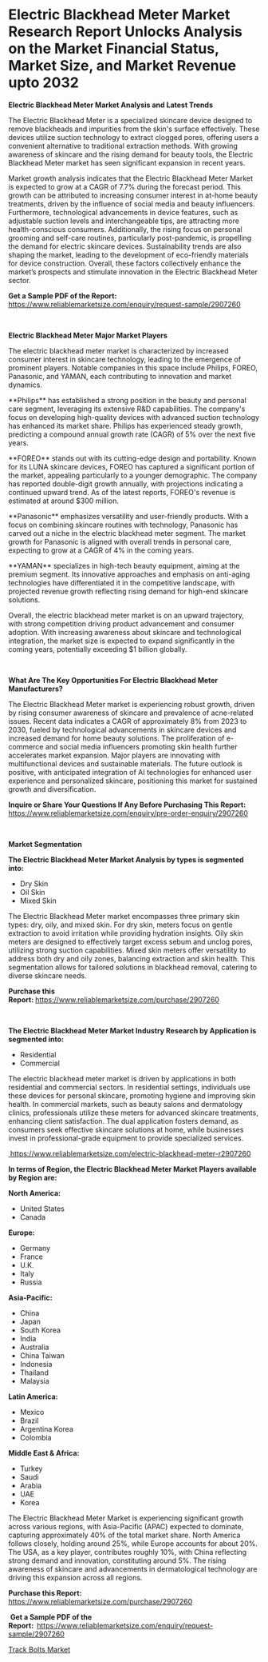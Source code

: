 <p><h1>Electric Blackhead Meter Market Research Report Unlocks Analysis on the Market Financial Status, Market Size, and Market Revenue upto 2032</h1></p><p><strong>Electric Blackhead Meter Market Analysis and Latest Trends</strong></p>
<p><p>The Electric Blackhead Meter is a specialized skincare device designed to remove blackheads and impurities from the skin's surface effectively. These devices utilize suction technology to extract clogged pores, offering users a convenient alternative to traditional extraction methods. With growing awareness of skincare and the rising demand for beauty tools, the Electric Blackhead Meter market has seen significant expansion in recent years.</p><p>Market growth analysis indicates that the Electric Blackhead Meter Market is expected to grow at a CAGR of 7.7% during the forecast period. This growth can be attributed to increasing consumer interest in at-home beauty treatments, driven by the influence of social media and beauty influencers. Furthermore, technological advancements in device features, such as adjustable suction levels and interchangeable tips, are attracting more health-conscious consumers. Additionally, the rising focus on personal grooming and self-care routines, particularly post-pandemic, is propelling the demand for electric skincare devices. Sustainability trends are also shaping the market, leading to the development of eco-friendly materials for device construction. Overall, these factors collectively enhance the market’s prospects and stimulate innovation in the Electric Blackhead Meter sector.</p></p>
<p><strong>Get a Sample PDF of the Report:&nbsp;</strong> <a href="https://www.reliablemarketsize.com/enquiry/request-sample/2907260?utm_campaign=3226&utm_medium=2&utm_source=Github&utm_content=ia&utm_term=12032025&utm_id=electric-blackhead-meter">https://www.reliablemarketsize.com/enquiry/request-sample/2907260</a></p>
<p>&nbsp;</p>
<p><strong>Electric Blackhead Meter Major Market Players</strong></p>
<p><p>The electric blackhead meter market is characterized by increased consumer interest in skincare technology, leading to the emergence of prominent players. Notable companies in this space include Philips, FOREO, Panasonic, and YAMAN, each contributing to innovation and market dynamics.</p><p>**Philips** has established a strong position in the beauty and personal care segment, leveraging its extensive R&D capabilities. The company's focus on developing high-quality devices with advanced suction technology has enhanced its market share. Philips has experienced steady growth, predicting a compound annual growth rate (CAGR) of 5% over the next five years.</p><p>**FOREO** stands out with its cutting-edge design and portability. Known for its LUNA skincare devices, FOREO has captured a significant portion of the market, appealing particularly to a younger demographic. The company has reported double-digit growth annually, with projections indicating a continued upward trend. As of the latest reports, FOREO's revenue is estimated at around $300 million.</p><p>**Panasonic** emphasizes versatility and user-friendly products. With a focus on combining skincare routines with technology, Panasonic has carved out a niche in the electric blackhead meter segment. The market growth for Panasonic is aligned with overall trends in personal care, expecting to grow at a CAGR of 4% in the coming years.</p><p>**YAMAN** specializes in high-tech beauty equipment, aiming at the premium segment. Its innovative approaches and emphasis on anti-aging technologies have differentiated it in the competitive landscape, with projected revenue growth reflecting rising demand for high-end skincare solutions.</p><p>Overall, the electric blackhead meter market is on an upward trajectory, with strong competition driving product advancement and consumer adoption. With increasing awareness about skincare and technological integration, the market size is expected to expand significantly in the coming years, potentially exceeding $1 billion globally.</p></p>
<p>&nbsp;</p>
<p><strong>What Are The Key Opportunities For Electric Blackhead Meter Manufacturers?</strong></p>
<p><p>The Electric Blackhead Meter market is experiencing robust growth, driven by rising consumer awareness of skincare and prevalence of acne-related issues. Recent data indicates a CAGR of approximately 8% from 2023 to 2030, fueled by technological advancements in skincare devices and increased demand for home beauty solutions. The proliferation of e-commerce and social media influencers promoting skin health further accelerates market expansion. Major players are innovating with multifunctional devices and sustainable materials. The future outlook is positive, with anticipated integration of AI technologies for enhanced user experience and personalized skincare, positioning this market for sustained growth and diversification.</p></p>
<p><strong>Inquire or Share Your Questions If Any Before Purchasing This Report:</strong> <a href="https://www.reliablemarketsize.com/enquiry/pre-order-enquiry/2907260?utm_campaign=3226&utm_medium=2&utm_source=Github&utm_content=ia&utm_term=12032025&utm_id=electric-blackhead-meter">https://www.reliablemarketsize.com/enquiry/pre-order-enquiry/2907260</a></p>
<p>&nbsp;</p>
<p><strong>Market Segmentation</strong></p>
<p><strong>The Electric Blackhead Meter Market Analysis by types is segmented into:</strong></p>
<p><ul><li>Dry Skin</li><li>Oil Skin</li><li>Mixed Skin</li></ul></p>
<p><p>The Electric Blackhead Meter market encompasses three primary skin types: dry, oily, and mixed skin. For dry skin, meters focus on gentle extraction to avoid irritation while providing hydration insights. Oily skin meters are designed to effectively target excess sebum and unclog pores, utilizing strong suction capabilities. Mixed skin meters offer versatility to address both dry and oily zones, balancing extraction and skin health. This segmentation allows for tailored solutions in blackhead removal, catering to diverse skincare needs.</p></p>
<p><strong>Purchase this Report:&nbsp;</strong><a href="https://www.reliablemarketsize.com/purchase/2907260?utm_campaign=3226&utm_medium=2&utm_source=Github&utm_content=ia&utm_term=12032025&utm_id=electric-blackhead-meter">https://www.reliablemarketsize.com/purchase/2907260</a></p>
<p>&nbsp;</p>
<p><strong>The Electric Blackhead Meter Market Industry Research by Application is segmented into:</strong></p>
<p><ul><li>Residential</li><li>Commercial</li></ul></p>
<p><p>The electric blackhead meter market is driven by applications in both residential and commercial sectors. In residential settings, individuals use these devices for personal skincare, promoting hygiene and improving skin health. In commercial markets, such as beauty salons and dermatology clinics, professionals utilize these meters for advanced skincare treatments, enhancing client satisfaction. The dual application fosters demand, as consumers seek effective skincare solutions at home, while businesses invest in professional-grade equipment to provide specialized services.</p></p>
<p><a href="https://www.reliablemarketsize.com/electric-blackhead-meter-r2907260?utm_campaign=3226&utm_medium=2&utm_source=Github&utm_content=ia&utm_term=12032025&utm_id=electric-blackhead-meter">&nbsp;https://www.reliablemarketsize.com/electric-blackhead-meter-r2907260</a></p>
<p><strong>In terms of Region, the Electric Blackhead Meter Market Players available by Region are:</strong></p>
<p>
    <p> <strong> North America: </strong>
        <ul>
            <li>United States</li>
            <li>Canada</li>
        </ul>
        </p> 
    <p> <strong> Europe: </strong>
        <ul>
            <li>Germany</li>
            <li>France</li>
            <li>U.K.</li>
            <li>Italy</li>
            <li>Russia</li>
        </ul>
        </p> 
    <p> <strong> Asia-Pacific: </strong>
        <ul>
            <li>China</li>
            <li>Japan</li>
            <li>South Korea</li>
            <li>India</li>
            <li>Australia</li>
            <li>China Taiwan</li>
            <li>Indonesia</li>
            <li>Thailand</li>
            <li>Malaysia</li>
        </ul>
        </p> 
    <p> <strong> Latin America: </strong>
        <ul>
            <li>Mexico</li>
            <li>Brazil</li>
            <li>Argentina Korea</li>
            <li>Colombia</li>
        </ul>
        </p> 
    <p> <strong> Middle East & Africa: </strong>
        <ul>
            <li>Turkey</li>
            <li>Saudi</li>
            <li>Arabia</li>
            <li>UAE</li>
            <li>Korea</li>
        </ul>
    </p>
    </p>
<p><p>The Electric Blackhead Meter Market is experiencing significant growth across various regions, with Asia-Pacific (APAC) expected to dominate, capturing approximately 40% of the total market share. North America follows closely, holding around 25%, while Europe accounts for about 20%. The USA, as a key player, contributes roughly 10%, with China reflecting strong demand and innovation, constituting around 5%. The rising awareness of skincare and advancements in dermatological technology are driving this expansion across all regions.</p></p>
<p><strong>Purchase this Report: </strong><a href="https://www.reliablemarketsize.com/purchase/2907260?utm_campaign=3226&utm_medium=2&utm_source=Github&utm_content=ia&utm_term=12032025&utm_id=electric-blackhead-meter">https://www.reliablemarketsize.com/purchase/2907260</a></p>
<p>&nbsp;<strong>Get a Sample PDF of the Report:&nbsp;&nbsp;</strong><a href="https://www.reliablemarketsize.com/enquiry/request-sample/2907260?utm_campaign=3226&utm_medium=2&utm_source=Github&utm_content=ia&utm_term=12032025&utm_id=electric-blackhead-meter">https://www.reliablemarketsize.com/enquiry/request-sample/2907260</a></p>
<p><strong></strong></p>
<p><p><a href="https://github.com/dayaanapis5/Market-Research-Report-List-1/blob/main/track-bolts-market.md?utm_campaign=3226&utm_medium=2&utm_source=Github&utm_content=ia&utm_term=12032025&utm_id=electric-blackhead-meter">Track Bolts Market</a></p></p>